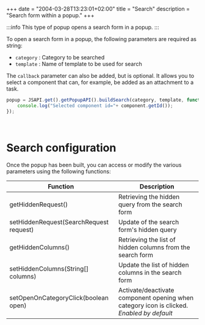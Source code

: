 +++
date = "2004-03-28T13:23:01+02:00"
title = "Search"
description = "Search form within a popup."
+++

:::info
This type of popup opens a search form in a popup.
:::

To open a search form in a popup, the following parameters are required as string: 

* ``category`` : Category to be searched
* ``template`` : Name of template to be used for search

The `callback` parameter can also be added, but is optional. It allows you to select a component that can, for example, be added as an attachment to a task.  


```javascript
popup = JSAPI.get().getPopupAPI().buildSearch(category, template, function(component){ 
	console.log("Selected component id="+ component.getId());
}); 
```

<br/>

# Search configuration 

Once the popup has been built, you can access or modify the various parameters using the following functions: 

| Function                 					| Description                                                             |
|-------------------------------------------|-------------------------------------------------------------------------|
|getHiddenRequest()           				| Retrieving the hidden query from the search form            			  | 
|setHiddenRequest(SearchRequest request)    | Update of the search form's hidden query             					  |
|getHiddenColumns()          		  		| Retrieving the list of hidden columns from the search form 			  |
|setHiddenColumns(String[] columns)  		| Update the list of hidden columns in the search form  				  |
|setOpenOnCategoryClick(boolean open) 		| Activate/deactivate component opening when category icon is clicked. <br/> _Enabled by default_|
